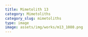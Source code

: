 ```yaml
---
title: Mimetolith 13
category: Mimetoliths
category_slug: mimetoliths
type: image
image: assets/img/works/m13_1080.png
---
```

